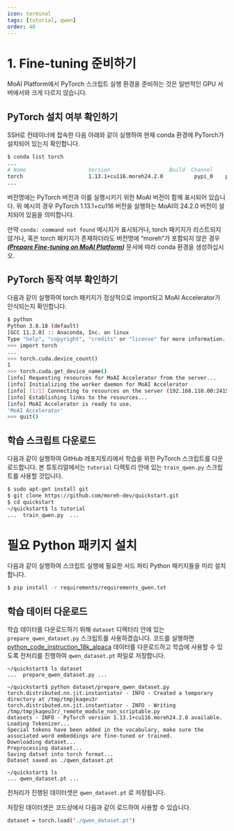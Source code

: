 ```yaml
---
icon: terminal
tags: [tutorial, qwen]
order: 40
---
```


# 1. Fine-tuning 준비하기

MoAI Platform에서 PyTorch 스크립트 실행 환경을 준비하는 것은 일반적인 GPU 서버에서와 크게 다르지 않습니다.

## PyTorch 설치 여부 확인하기

SSH로 컨테이너에 접속한 다음 아래와 같이 실행하여 현재 conda 환경에 PyTorch가 설치되어 있는지 확인합니다.

```bash
$ conda list torch
...
# Name                    Version                   Build  Channel
torch                     1.13.1+cu116.moreh24.2.0          pypi_0    pypi
...
```

버전명에는 PyTorch 버전과 이를 실행시키기 위한 MoAI 버전이 함께 표시되어 있습니다. 위 예시의 경우 PyTorch 1.13.1+cu116 버전을 실행하는 MoAI의 24.2.0 버전이 설치되어 있음을 의미합니다.

만약 `conda: command not found` 메시지가 표시되거나, torch 패키지가 리스트되지 않거나, 혹은 torch 패키지가 존재하더라도 버전명에 “moreh”가 포함되지 않은 경우 ***([Prepare Fine-tuning on MoAI Platform](/Supported_Documents/Prepare_Fine_tuning_MoAI.md))*** 문서에 따라 conda 환경을 생성하십시오.

## PyTorch 동작 여부 확인하기

다음과 같이 실행하여 torch 패키지가 정상적으로 import되고 MoAI Accelerator가 인식되는지 확인합니다.

```bash
$ python
Python 3.8.18 (default)
[GCC 11.2.0] :: Anaconda, Inc. on linux
Type "help", "copyright", "credits" or "license" for more information.
>>> import torch
...
>>> torch.cuda.device_count()
1
>>> torch.cuda.get_device_name()
[info] Requesting resources for MoAI Accelerator from the server...
[info] Initializing the worker daemon for MoAI Accelerator
[info] [1/1] Connecting to resources on the server (192.168.110.00:24158)...
[info] Establishing links to the resources...
[info] MoAI Accelerator is ready to use.
'MoAI Accelerator'
>>> quit()
```

## 학습 스크립트 다운로드

다음과 같이 실행하여 GitHub 레포지토리에서 학습을 위한 PyTorch 스크립트를 다운로드합니다. 본 튜토리얼에서는 `tutorial` 디렉토리 안에 있는 `train_qwen.py` 스크립트를 사용할 것입니다.

```bash
$ sudo apt-get install git
$ git clone https://github.com/moreh-dev/quickstart.git
$ cd quickstart
~/quickstart$ ls tutorial
...  train_qwen.py  ...
```

# 필요 Python 패키지 설치

다음과 같이 실행하여 스크립트 실행에 필요한 서드 파티 Python 패키지들을 미리 설치합니다.

```bash
$ pip install -r requirements/requirements_qwen.txt
```


## 학습 데이터 다운로드

학습 데이터를 다운로드하기 위해 `dataset` 디렉터리 안에 있는 `prepare_qwen_dataset.py` 스크립트를 사용하겠습니다. 코드를 실행하면 [python_code_instruction_18k_alpaca](https://huggingface.co/datasets/iamtarun/python_code_instructions_18k_alpaca) 데이터를 다운로드하고 학습에 사용할 수 있도록 전처리를 진행하여 `qwen_dataset.pt` 파일로 저장합니다.

```
~/quickstart$ ls dataset
...  prepare_qwen_dataset.py ...

~/quickstart$ python dataset/prepare_qwen_dataset.py
torch.distributed.nn.jit.instantiator - INFO - Created a temporary directory at /tmp/tmpjkaqeu3r
torch.distributed.nn.jit.instantiator - INFO - Writing /tmp/tmpjkaqeu3r/_remote_module_non_scriptable.py
datasets - INFO - PyTorch version 1.13.1+cu116.moreh24.2.0 available.
Loading Tokenizer...
Special tokens have been added in the vocabulary, make sure the associated word embeddings are fine-tuned or trained.
Downloading dataset...
Preprocessing dataset...
Saving datset into torch format...
Dataset saved as ./qwen_dataset.pt

~/quickstart$ ls
... qwen_dataset.pt ...
```

전처리가 진행된 데이터셋은 `qwen_dataset.pt` 로 저장됩니다. 

저장된 데이터셋은 코드상에서 다음과 같이 로드하여 사용할 수 있습니다.

```bash
dataset = torch.load("./qwen_dataset.pt")
```
